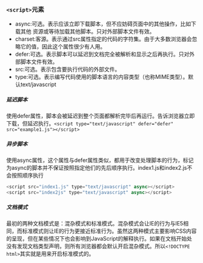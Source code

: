 ### `<script>`元素

* async:可选。表示应该立即下载脚本，但不应妨碍页面中的其他操作，比如下载其他 资源或等待加载其他脚本。只对外部脚本文件有效。
* charset:客源。表示通过src属性指定的代码的字符集。由于大多数浏览器会忽略它的值，因此这个属性很少有人用。
* defer:可选。表示脚本可以延迟到文档完全被解析和显示之后再执行。只对外部脚本文件有效。
* src:可选。表示包含要执行代码的外部文件。
* type:可选。表示编写代码使用的脚本语言的内容类型（也称MIME类型）。默认text/javascript



##### 延迟脚本

使用defer属性，脚本会被延迟到整个页面都解析完毕后再运行。告诉浏览器立即下载，但延迟执行。`<script type="text/javascript" defer="defer" src="example1.js"></script>`

##### 异步脚本

使用async属性，这个属性与defer属性类似，都用于改变处理脚本的行为，标记为async的脚本并不保证按照指定他们的先后顺序执行。index1.js和index2.js不会按照顺序执行

```javascript
<script src="index1.js" type="text/javascript" async></script>
<script src="index2js" type="text/javascript" async></script>
```

##### 文档模式

最初的两种文档模式是：混杂模式和标准模式。混杂模式会让IE的行为与IE5相同，而标准模式则让IE的行为更接近标准行为。虽然这两种模式主要影响CSS内容的呈现，但在某些情况下也会影响到JavaScript的解释执行。如果在文档开始处没有发现文档类型声明，则所有浏览器都会默认开启混杂模式。所以`<!DOCTYPE html>`其实就是用来开启标准模式的。